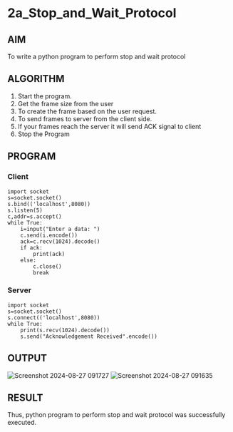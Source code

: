 # 2a_Stop_and_Wait_Protocol
## AIM 
To write a python program to perform stop and wait protocol
## ALGORITHM
1. Start the program.
2. Get the frame size from the user
3. To create the frame based on the user request.
4. To send frames to server from the client side.
5. If your frames reach the server it will send ACK signal to client
6. Stop the Program
## PROGRAM
### Client
```
import socket
s=socket.socket()
s.bind(('localhost',8080))
s.listen(5)
c,addr=s.accept()
while True:
    i=input("Enter a data: ")
    c.send(i.encode())
    ack=c.recv(1024).decode()
    if ack:
        print(ack)
    else:
        c.close()
        break
```
### Server
```
import socket
s=socket.socket()
s.connect(('localhost',8080))
while True:
    print(s.recv(1024).decode())
    s.send("Acknowledgement Received".encode())
```
## OUTPUT
![Screenshot 2024-08-27 091727](https://github.com/user-attachments/assets/8b32666f-bc98-4976-9dbf-decbe3bb872f)
![Screenshot 2024-08-27 091635](https://github.com/user-attachments/assets/8d452647-c502-4e0a-b7a9-30db29727b58)


## RESULT
Thus, python program to perform stop and wait protocol was successfully executed.
